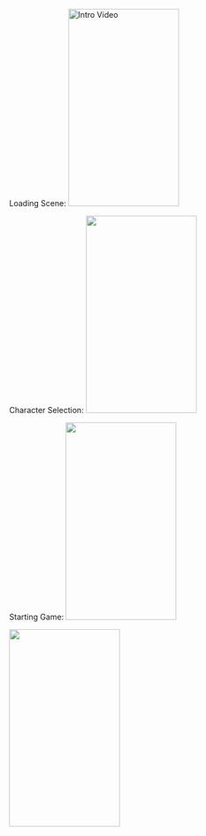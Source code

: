 Loading Scene:
<img src='https://github.com/woguan/Legend-Wings/blob/master/Angelica%20Fighti/Gif/Intro.gif' title='Intro Video' width='200' height='357' alt='Intro Video' />

Character Selection:
<img src='https://github.com/woguan/Legend-Wings/blob/master/Angelica%20Fighti/Gif/selection.gif' width='200' height='357'/>

Starting Game:
<img src='https://github.com/woguan/Legend-Wings/blob/master/Angelica%20Fighti/Gif/startgame.gif' width='200' height='357'/>

<img src='https://github.com/woguan/Legend-Wings/blob/master/Angelica%20Fighti/Gif/midgame.gif' width='200' height='357'/>


